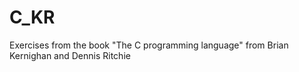 # C_KR
Exercises from the book "The C programming language" from Brian Kernighan and Dennis Ritchie
